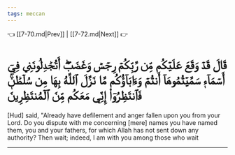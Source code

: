 ```yaml
---
tags: meccan
---
```


👈 [[7-70.md|Prev]] | [[7-72.md|Next]] 👉

# قَالَ قَدۡ وَقَعَ عَلَيۡكُم مِّن رَّبِّكُمۡ رِجۡسٞ وَغَضَبٌۖ أَتُجَٰدِلُونَنِي فِيٓ أَسۡمَآءٖ سَمَّيۡتُمُوهَآ أَنتُمۡ وَءَابَآؤُكُم مَّا نَزَّلَ ٱللَّهُ بِهَا مِن سُلۡطَٰنٖۚ فَٱنتَظِرُوٓاْ إِنِّي مَعَكُم مِّنَ ٱلۡمُنتَظِرِينَ

[Hud] said, "Already have defilement and anger fallen upon you from your Lord. Do you dispute with me concerning [mere] names you have named them, you and your fathers, for which Allah has not sent down any authority? Then wait; indeed, I am with you among those who wait

---


